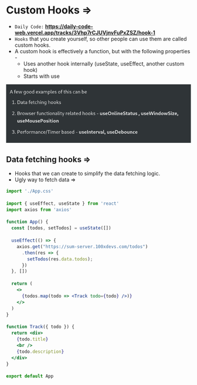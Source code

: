 # Custom Hooks =>
- `Daily Code:` **https://daily-code-web.vercel.app/tracks/3Vhp7rCJUVjnvFuPxZSZ/hook-1**
- `Hooks` that you create yourself, so other people can use them are called custom hooks.
- A custom hook is effectively a function, but with the following properties - 
    - Uses another hook internally (useState, useEffect, another custom hook)
    - Starts with use

![Alt text](image.png)

## Data fetching hooks =>
- Hooks that we can create to simplify the data fetching logic.
- Ugly way to fetch data =>

```jsx
import './App.css'

import { useEffect, useState } from 'react'
import axios from 'axios'

function App() {
  const [todos, setTodos] = useState([])

  useEffect(() => {
    axios.get("https://sum-server.100xdevs.com/todos")
      .then(res => {
        setTodos(res.data.todos);
      })
  }, [])

  return (
    <>
      {todos.map(todo => <Track todo={todo} />)}
    </>
  )
}

function Track({ todo }) {
  return <div>
    {todo.title}
    <br />
    {todo.description}
  </div>
}

export default App
```